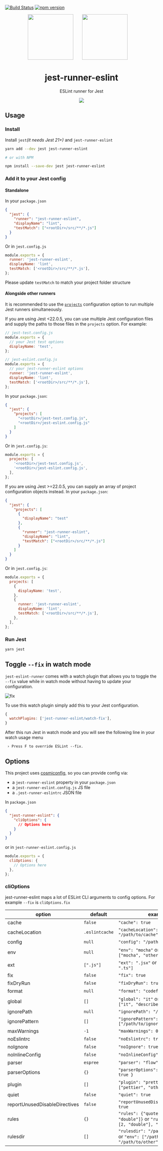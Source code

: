 [![Build Status](https://travis-ci.org/jest-community/jest-runner-eslint.svg?branch=master)](https://travis-ci.org/jest-community/jest-runner-eslint) [![npm version](https://badge.fury.io/js/jest-runner-eslint.svg)](https://badge.fury.io/js/jest-runner-eslint)

<div align="center">
  <!-- replace with accurate logo e.g from https://worldvectorlogo.com/ -->
  <img width="150" height="150" src="https://cdn.worldvectorlogo.com/logos/eslint.svg">
  <a href="https://facebook.github.io/jest/">
    <img width="150" height="150" vspace="" hspace="25" src="https://cdn.worldvectorlogo.com/logos/jest-0.svg">
  </a>
  <h1>jest-runner-eslint</h1>
  <p>ESLint runner for Jest</p>
</div>

<div align="center">
  <img src="https://user-images.githubusercontent.com/574806/30197438-9681385c-941c-11e7-80a8-2b11f15bd412.gif">
</div>

## Usage

### Install

Install `jest`_(it needs Jest 21+)_ and `jest-runner-eslint`

```bash
yarn add --dev jest jest-runner-eslint

# or with NPM

npm install --save-dev jest jest-runner-eslint
```

### Add it to your Jest config

#### Standalone

In your `package.json`

```json
{
  "jest": {
    "runner": "jest-runner-eslint",
    "displayName": "lint",
    "testMatch": ["<rootDir>/src/**/*.js"]
  }
}
```

Or in `jest.config.js`

```js
module.exports = {
  runner: 'jest-runner-eslint',
  displayName: 'lint',
  testMatch: ['<rootDir>/src/**/*.js'],
};
```

Please update `testMatch` to match your project folder structure

#### Alongside other runners

It is recommended to use the [`projects`](https://facebook.github.io/jest/docs/en/configuration.html#projects-array-string-projectconfig) configuration option to run multiple Jest runners simultaneously.

If you are using Jest <22.0.5, you can use multiple Jest configuration files and supply the paths to those files in the `projects` option. For example:

```js
// jest-test.config.js
module.exports = {
  // your Jest test options
  displayName: 'test',
};

// jest-eslint.config.js
module.exports = {
  // your jest-runner-eslint options
  runner: 'jest-runner-eslint',
  displayName: 'lint',
  testMatch: ['<rootDir>/src/**/*.js'],
};
```

In your `package.json`:

```json
{
  "jest": {
    "projects": [
      "<rootDir>/jest-test.config.js",
      "<rootDir>/jest-eslint.config.js"
    ]
  }
}
```

Or in `jest.config.js`:

```js
module.exports = {
  projects: [
    '<rootDir>/jest-test.config.js',
    '<rootDir>/jest-eslint.config.js',
  ],
};
```

If you are using Jest >=22.0.5, you can supply an array of project configuration objects instead. In your `package.json`:

```json
{
  "jest": {
    "projects": [
      {
        "displayName": "test"
      },
      {
        "runner": "jest-runner-eslint",
        "displayName": "lint",
        "testMatch": ["<rootDir>/src/**/*.js"]
      }
    ]
  }
}
```

Or in `jest.config.js`:

```js
module.exports = {
  projects: [
    {
      displayName: 'test',
    },
    {
      runner: 'jest-runner-eslint',
      displayName: 'lint',
      testMatch: ['<rootDir>/src/**/*.js'],
    },
  ],
};
```

### Run Jest

```bash
yarn jest
```

## Toggle `--fix` in watch mode

`jest-eslint-runner` comes with a watch plugin that allows you to toggle the `--fix` value while in watch mode without having to update your configuration.

![fix](https://user-images.githubusercontent.com/574806/46181271-93205080-c279-11e8-8d73-b4c5e11086c4.gif)

To use this watch plugin simply add this to your Jest configuration.

```js
{
  watchPlugins: ['jest-runner-eslint/watch-fix'],
}
```

After this run Jest in watch mode and you will see the following line in your watch usage menu

```
 › Press F to override ESLint --fix.
```

## Options

This project uses [cosmiconfig](https://github.com/davidtheclark/cosmiconfig), so you can provide config via:

- a `jest-runner-eslint` property in your `package.json`
- a `jest-runner-eslint.config.js` JS file
- a `.jest-runner-eslintrc` JSON file

In `package.json`

```json
{
  "jest-runner-eslint": {
    "cliOptions": {
      // Options here
    }
  }
}
```

or in `jest-runner-eslint.config.js`

```js
module.exports = {
  cliOptions: {
    // Options here
  },
};
```

### cliOptions

jest-runner-eslint maps a lot of ESLint CLI arguments to config options. For example `--fix` is `cliOptions.fix`

| option                        | default        | example                                                                                       |
| ----------------------------- | -------------- | --------------------------------------------------------------------------------------------- |
| cache                         | `false`        | `"cache": true`                                                                               |
| cacheLocation                 | `.eslintcache` | `"cacheLocation": "/path/to/cache"`                                                           |
| config                        | `null`         | `"config": "/path/to/config"`                                                                 |
| env                           | `null`         | `"env": "mocha"` or `"env": ["mocha", "other"]`                                               |
| ext                           | `[".js"]`      | `"ext": ".jsx"` or `"ext": [".jsx", ".ts"]`                                                   |
| fix                           | `false`        | `"fix": true`                                                                                 |
| fixDryRun                     | `false`        | `"fixDryRun": true`                                                                           |
| format                        | `null`         | `"format": "codeframe"`                                                                       |
| global                        | `[]`           | `"global": "it"` or `"global": ["it", "describe"]`                                            |
| ignorePath                    | `null`         | `"ignorePath": "/path/to/ignore"`                                                             |
| ignorePattern                 | `[]`           | `"ignorePattern": ["/path/to/ignore/*"]`                                                      |
| maxWarnings                   | `-1`           | `"maxWarnings": 0`                                                                            |
| noEslintrc                    | `false`        | `"noEslintrc": true`                                                                          |
| noIgnore                      | `false`        | `"noIgnore": true`                                                                            |
| noInlineConfig                | `false`        | `"noInlineConfig": true`                                                                      |
| parser                        | `espree`       | `"parser": "flow"`                                                                            |
| parserOptions                 | `{}`           | `"parserOptions": { "myOption": true }`                                                       |
| plugin                        | `[]`           | `"plugin": "prettier"` or `"plugin": ["pettier", "other"]`                                    |
| quiet                         | `false`        | `"quiet": true`                                                                              |
| reportUnusedDisableDirectives | `false`        | `"reportUnusedDisableDirectives": true`                                                       |
| rules                         | `{}`           | `"rules": {"quotes": [2, "double"]}` or `"rules": {"quotes": [2, "double"], "no-console": 2}` |
| rulesdir                      | `[]`           | `"rulesdir": "/path/to/rules/dir"` or `"env": ["/path/to/rules/dir", "/path/to/other"]`       |
